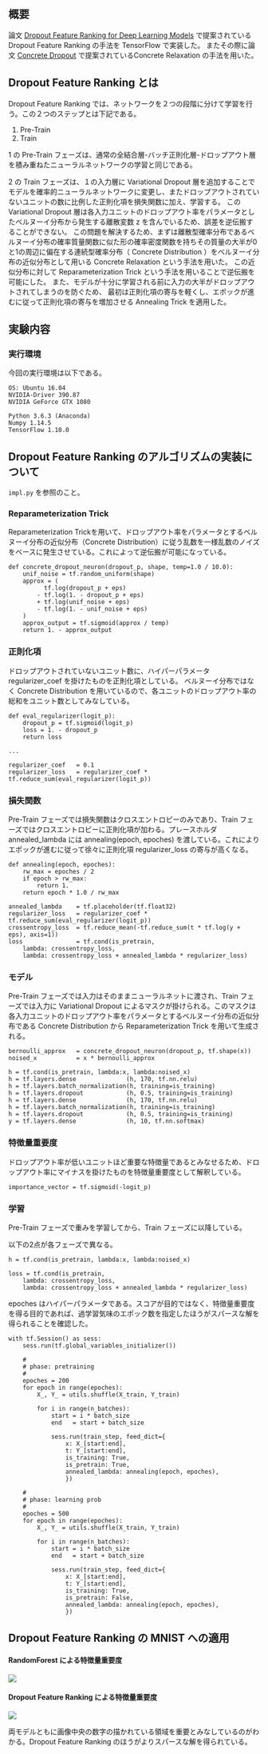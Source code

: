 ## 概要
論文 [Dropout Feature Ranking for Deep Learning Models](https://arxiv.org/abs/1712.08645) で提案されている Dropout Feature Ranking の手法を TensorFlow で実装した。
またその際に論文 [Concrete Dropout](https://arxiv.org/abs/1705.07832) で提案されているConcrete Relaxation の手法を用いた。

## Dropout Feature Ranking とは

Dropout Feature Ranking では、ネットワークを２つの段階に分けて学習を行う。この２つのステップとは下記である。

1. Pre-Train
2. Train

1 の Pre-Train フェーズは、通常の全結合層-バッチ正則化層-ドロップアウト層を積み重ねたニューラルネットワークの学習と同じである。

2 の Train フェーズは、１の入力層に Variational Dropout 層を追加することでモデルを確率的ニューラルネットワークに変更し、またドロップアウトされていないユニットの数に比例した正則化項を損失関数に加え、学習する。
この Variational Dropout 層は各入力ユニットのドロップアウト率をパラメータとしたベルヌーイ分布から発生する離散変数 z を含んでいるため、誤差を逆伝搬することができない。
この問題を解決するため、まずは離散型確率分布であるベルヌーイ分布の確率質量関数に似た形の確率密度関数を持ちその質量の大半が0と1の周辺に偏在する連続型確率分布（ Concrete Distribution ）をベルヌーイ分布の近似分布として用いる Concrete Relaxation という手法を用いた。
この近似分布に対して Reparameterization Trick という手法を用いることで逆伝搬を可能にした。
また、モデルが十分に学習される前に入力の大半がドロップアウトされてしまうのを防ぐため、
最初は正則化項の寄与を軽くし、エポックが進むに従って正則化項の寄与を増加させる Annealing Trick を適用した。

## 実験内容

### 実行環境
今回の実行環境は以下である。

```
OS: Ubuntu 16.04
NVIDIA-Driver 390.87
NVIDIA GeForce GTX 1080

Python 3.6.3 (Anaconda)
Numpy 1.14.5
TensorFlow 1.10.0
```

## Dropout Feature Ranking のアルゴリズムの実装について

`impl.py` を参照のこと。

### Reparameterization Trick
Reparameterization Trickを用いて、ドロップアウト率をパラメータとするベルヌーイ分布の近似分布（Concrete Distribution）に従う乱数を一様乱数のノイズをベースに発生させている。これによって逆伝搬が可能になっている。
```
def concrete_dropout_neuron(dropout_p, shape, temp=1.0 / 10.0):
    unif_noise = tf.random_uniform(shape)
    approx = (
          tf.log(dropout_p + eps)
        - tf.log(1. - dropout_p + eps)
        + tf.log(unif_noise + eps)
        - tf.log(1. - unif_noise + eps)
    )
    approx_output = tf.sigmoid(approx / temp)
    return 1. - approx_output
```

### 正則化項
ドロップアウトされていないユニット数に、ハイパーパラメータ regularizer_coef を掛けたものを正則化項としている。
ベルヌーイ分布ではなく Concrete Distribution を用いているので、各ユニットのドロップアウト率の総和をユニット数としてみなしている。

```
def eval_regularizer(logit_p):
    dropout_p = tf.sigmoid(logit_p)
    loss = 1. - dropout_p
    return loss

...

regularizer_coef   = 0.1
regularizer_loss   = regularizer_coef * tf.reduce_sum(eval_regularizer(logit_p))
```

### 損失関数
Pre-Train フェーズでは損失関数はクロスエントロピーのみであり、Train フェーズではクロスエントロピーに正則化項が加わる。プレースホルダ annealed_lambda には annealing(epoch, epoches) を渡している。これによりエポックが進むに従って徐々に正則化項 regularizer_loss の寄与が高くなる。
```
def annealing(epoch, epoches):
    rw_max = epoches / 2
    if epoch > rw_max:
        return 1.
    return epoch * 1.0 / rw_max

annealed_lambda    = tf.placeholder(tf.float32)
regularizer_loss   = regularizer_coef * tf.reduce_sum(eval_regularizer(logit_p))
crossentropy_loss  = tf.reduce_mean(-tf.reduce_sum(t * tf.log(y + eps), axis=1))
loss               = tf.cond(is_pretrain, 
    lambda: crossentropy_loss, 
    lambda: crossentropy_loss + annealed_lambda * regularizer_loss)
```

### モデル
Pre-Train フェーズでは入力はそのままニューラルネットに渡され、Train フェーズでは入力に Variational Dropout によるマスクが掛けられる。このマスクは各入力ユニットのドロップアウト率をパラメータとするベルヌーイ分布の近似分布である Concrete Distribution から Reparameterization Trick を用いて生成される。

```
bernoulli_approx   = concrete_dropout_neuron(dropout_p, tf.shape(x))
noised_x           = x * bernoulli_approx

h = tf.cond(is_pretrain, lambda:x, lambda:noised_x)
h = tf.layers.dense              (h, 170, tf.nn.relu)
h = tf.layers.batch_normalization(h, training=is_training)
h = tf.layers.dropout            (h, 0.5, training=is_training)
h = tf.layers.dense              (h, 170, tf.nn.relu)
h = tf.layers.batch_normalization(h, training=is_training)
h = tf.layers.dropout            (h, 0.5, training=is_training)
y = tf.layers.dense              (h, 10, tf.nn.softmax)
```

### 特徴量重要度
ドロップアウト率が低いユニットほど重要な特徴量であるとみなせるため、ドロップアウト率にマイナスを掛けたものを特徴量重要度として解釈している。
```
importance_vector = tf.sigmoid(-logit_p)
```

### 学習
Pre-Train フェーズで重みを学習してから、Train フェーズに以降している。

以下の2点が各フェーズで異なる。
```
h = tf.cond(is_pretrain, lambda:x, lambda:noised_x)
```
```
loss = tf.cond(is_pretrain, 
    lambda: crossentropy_loss, 
    lambda: crossentropy_loss + annealed_lambda * regularizer_loss)
```

epoches はハイパーパラメータである。スコアが目的ではなく、特徴量重要度を得る目的であれば、過学習気味のエポック数を指定したほうがスパースな解を得られることを確認した。
```
with tf.Session() as sess:
    sess.run(tf.global_variables_initializer())

    #
    # phase: pretraining
    #
    epoches = 200
    for epoch in range(epoches):
        X_, Y_ = utils.shuffle(X_train, Y_train)

        for i in range(n_batches):
            start = i * batch_size
            end   = start + batch_size

            sess.run(train_step, feed_dict={
                x: X_[start:end],
                t: Y_[start:end],
                is_training: True,
                is_pretrain: True,
                annealed_lambda: annealing(epoch, epoches),
                })

    #
    # phase: learning prob
    #
    epoches = 500
    for epoch in range(epoches):
        X_, Y_ = utils.shuffle(X_train, Y_train)

        for i in range(n_batches):
            start = i * batch_size
            end   = start + batch_size

            sess.run(train_step, feed_dict={
                x: X_[start:end],
                t: Y_[start:end],
                is_training: True,
                is_pretrain: False,
                annealed_lambda: annealing(epoch, epoches),
                })
```

## Dropout Feature Ranking の MNIST への適用
#### RandomForest による特徴量重要度

![](./images/rf_mnist.png) 

#### Dropout Feature Ranking による特徴量重要度

![](./images/dfr_mnist.png) 


両モデルともに画像中央の数字の描かれている領域を重要とみなしているのがわかる。Dropout Feature Ranking のほうがよりスパースな解を得られている。


  
